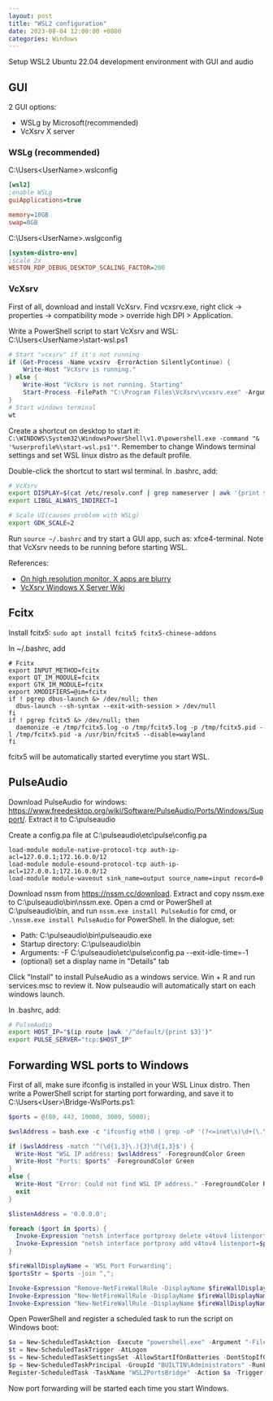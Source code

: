 ```yaml
---
layout: post
title: "WSL2 configuration"
date: 2023-08-04 12:00:00 +0800
categories: Windows
---
```

Setup WSL2 Ubuntu 22.04 development environment with GUI and audio

## GUI
2 GUI options:
- WSLg by Microsoft(recommended)
- VcXsrv X server

### WSLg (recommended)
C:\Users\<UserName>\.wslconfig

```ini
[wsl2]
;enable WSLg
guiApplications=true

memory=10GB
swap=8GB
```

C:\Users\<UserName>\.wslgconfig

```ini
[system-distro-env]
;scale 2x
WESTON_RDP_DEBUG_DESKTOP_SCALING_FACTOR=200
```

### VcXsrv
First of all, download and install VcXsrv. Find vcxsrv.exe, right click -> properties -> compatibility mode > override high DPI > Application.

Write a PowerShell script to start VcXsrv and WSL: C:\Users\<UserName>\start-wsl.ps1

```powershell
# Start "vcxsrv" if it's not running
if (Get-Process -Name vcxsrv -ErrorAction SilentlyContinue) {
    Write-Host "VcXsrv is running."
} else {
    Write-Host "VcXsrv is not running. Starting"
    Start-Process -FilePath "C:\Program Files\VcXsrv\vcxsrv.exe" -ArgumentList "-ac -multiwindow -clipboard -noprimary -wgl"
}
# Start windows terminal
wt
```

Create a shortcut on desktop to start it: `C:\WINDOWS\System32\WindowsPowerShell\v1.0\powershell.exe -command "& '%userprofile%\start-wsl.ps1'"`. Remember to change Windows terminal settings and set WSL linux distro as the default profile.

Double-click the shortcut to start wsl terminal. In .bashrc, add:

```bash
# VcXsrv
export DISPLAY=$(cat /etc/resolv.conf | grep nameserver | awk '{print $2; exit;}'):0.0
export LIBGL_ALWAYS_INDIRECT=1

# Scale UI(causes problem with WSLg)
export GDK_SCALE=2
```

Run `source ~/.bashrc` and try start a GUI app, such as: xfce4-terminal. Note that VcXsrv needs to be running before starting WSL.

References:

* [On high resolution monitor, X apps are blurry](https://www.reddit.com/r/bashonubuntuonwindows/comments/7s3jav/on_high_resolution_monitor_x_apps_are_blurry/)
* [VcXsrv Windows X Server Wiki](https://sourceforge.net/p/vcxsrv/wiki/Using%20VcXsrv%20Windows%20X%20Server/)

## Fcitx
Install fcitx5: `sudo apt install fcitx5 fcitx5-chinese-addons`

In ~/.bashrc, add

```
# Fcitx
export INPUT_METHOD=fcitx
export QT_IM_MODULE=fcitx
export GTK_IM_MODULE=fcitx
export XMODIFIERS=@im=fcitx
if ! pgrep dbus-launch &> /dev/null; then
  dbus-launch --sh-syntax --exit-with-session > /dev/null
fi
if ! pgrep fcitx5 &> /dev/null; then
  daemonize -e /tmp/fcitx5.log -o /tmp/fcitx5.log -p /tmp/fcitx5.pid -l /tmp/fcitx5.pid -a /usr/bin/fcitx5 --disable=wayland
fi
```

fcitx5 will be automatically started everytime you start WSL.

## PulseAudio
Download PulseAudio for windows: https://www.freedesktop.org/wiki/Software/PulseAudio/Ports/Windows/Support/. Extract it to C:\pulseaudio

Create a config.pa file at C:\pulseaudio\etc\pulse\config.pa

```
load-module module-native-protocol-tcp auth-ip-acl=127.0.0.1;172.16.0.0/12
load-module module-esound-protocol-tcp auth-ip-acl=127.0.0.1;172.16.0.0/12
load-module module-waveout sink_name=output source_name=input record=0
```

Download nssm from https://nssm.cc/download. Extract and copy nssm.exe to C:\pulseaudio\bin\nssm.exe. Open a cmd or PowerShell at C:\pulseaudio\bin\, and run `nssm.exe install PulseAudio` for cmd, or `.\nssm.exe install PulseAudio` for PowerShell. In the dialogue, set:

* Path: C:\pulseaudio\bin\pulseaudio.exe
* Startup directory: C:\pulseaudio\bin
* Arguments: -F C:\pulseaudio\etc\pulse\config.pa --exit-idle-time=-1
* (optional) set a display name in "Details" tab

Click "Install" to install PulseAudio as a windows service. Win + R and run services.msc to review it. Now pulseaudio will automatically start on each windows launch.

In .bashrc, add:

```bash
# PulseAudio
export HOST_IP="$(ip route |awk '/^default/{print $3}')"
export PULSE_SERVER="tcp:$HOST_IP"
```


## Forwarding WSL ports to Windows
First of all, make sure ifconfig is installed in your WSL Linux distro. Then write a PowerShell script for starting port forwarding, and save it to C:\Users\<User>\Bridge-WslPorts.ps1:

```powershell
$ports = @(80, 443, 10000, 3000, 5000);

$wslAddress = bash.exe -c "ifconfig eth0 | grep -oP '(?<=inet\s)\d+(\.\d+){3}'"

if ($wslAddress -match '^(\d{1,3}\.){3}\d{1,3}$') {
  Write-Host "WSL IP address: $wslAddress" -ForegroundColor Green
  Write-Host "Ports: $ports" -ForegroundColor Green
}
else {
  Write-Host "Error: Could not find WSL IP address." -ForegroundColor Red
  exit
}

$listenAddress = '0.0.0.0';

foreach ($port in $ports) {
  Invoke-Expression "netsh interface portproxy delete v4tov4 listenport=$port listenaddress=$listenAddress";
  Invoke-Expression "netsh interface portproxy add v4tov4 listenport=$port listenaddress=$listenAddress connectport=$port connectaddress=$wslAddress";
}

$fireWallDisplayName = 'WSL Port Forwarding';
$portsStr = $ports -join ",";

Invoke-Expression "Remove-NetFireWallRule -DisplayName $fireWallDisplayName";
Invoke-Expression "New-NetFireWallRule -DisplayName $fireWallDisplayName -Direction Outbound -LocalPort $portsStr -Action Allow -Protocol TCP";
Invoke-Expression "New-NetFireWallRule -DisplayName $fireWallDisplayName -Direction Inbound -LocalPort $portsStr -Action Allow -Protocol TCP";
```

Open PowerShell and register a scheduled task to run the script on Windows boot:

```powershell
$a = New-ScheduledTaskAction -Execute "powershell.exe" -Argument "-File `"C:\Users\<User>\Bridge-WslPorts.ps1`" -WindowStyle Hidden -ExecutionPolicy Bypass"
$t = New-ScheduledTaskTrigger -AtLogon
$s = New-ScheduledTaskSettingsSet -AllowStartIfOnBatteries -DontStopIfGoingOnBatteries
$p = New-ScheduledTaskPrincipal -GroupId "BUILTIN\Administrators" -RunLevel Highest
Register-ScheduledTask -TaskName "WSL2PortsBridge" -Action $a -Trigger $t -Settings $s -Principal $p
```

Now port forwarding will be started each time you start Windows.
